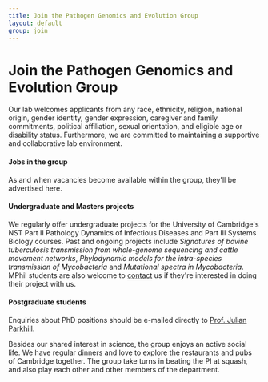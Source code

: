 ```yaml
---
title: Join the Pathogen Genomics and Evolution Group
layout: default
group: join
---
```


<div class="row">

# Join the Pathogen Genomics and Evolution Group

Our lab welcomes applicants from any race, ethnicity, religion, national origin, gender identity, gender expression, caregiver and family commitments, political affiliation, sexual orientation, and eligible age or disability status. Furthermore, we are committed to maintaining a supportive and collaborative lab environment.

</div>

<div class="row">

<h4>Jobs in the group </h4>

</div>

<div class="row">

As and when vacancies become available within the group, they'll be advertised here.

</div>

<div class="row">

<h4>Undergraduate and Masters projects </h4>

We regularly offer undergraduate projects for the University of Cambridge's NST Part II Pathology Dynamics of Infectious Diseases and Part III Systems Biology courses.  Past and ongoing projects include *Signatures of bovine tuberculosis transmission from whole-genome sequencing and cattle movement networks*, *Phylodynamic models for the intra-species transmission of Mycobacteria* and *Mutational spectra in Mycobacteria*.  MPhil students are also welcome to [contact](/contact) us if they're interested in doing their project with us.

</div>

<div class="row">

<h4>Postgraduate students </h4>

</div>

<div class="row">

Enquiries about PhD positions should be e-mailed directly to [Prof. Julian Parkhill](/contact).

</div>

<div class="row">

Besides our shared interest in science, the group enjoys an active social life. We have regular dinners and love to explore the restaurants and pubs of Cambridge together. The group take turns in beating the PI at squash, and also play each other and other members of the department.

</div>